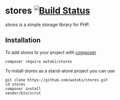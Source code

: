 # stores [![Build Status](https://travis-ci.org/watoki/stores.png?branch=master)](https://travis-ci.org/watoki/stores)

*stores* is a simple storage library for PHP.

## Installation ##

To add *stores* to your project with [composer]

    composer require watoki/stores

To install stores as a stand-alone project you can use

    git clone https://github.com/watoki/stores.git
    cd stores
    composer install
    vendor/bin/scrut


[composer]: http://getcomposer.org/
